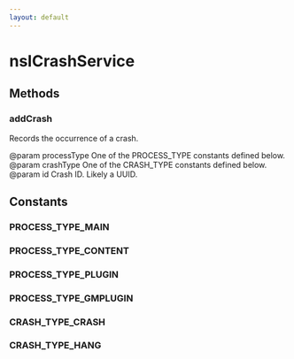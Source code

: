 ```yaml
---
layout: default
---
```


# nsICrashService #

## Methods ##

### addCrash ###

Records the occurrence of a crash.

@param processType
       One of the PROCESS_TYPE constants defined below.
@param crashType
       One of the CRASH_TYPE constants defined below.
@param id
       Crash ID. Likely a UUID.


## Constants ##

### PROCESS_TYPE_MAIN ###

### PROCESS_TYPE_CONTENT ###

### PROCESS_TYPE_PLUGIN ###

### PROCESS_TYPE_GMPLUGIN ###

### CRASH_TYPE_CRASH ###

### CRASH_TYPE_HANG ###

